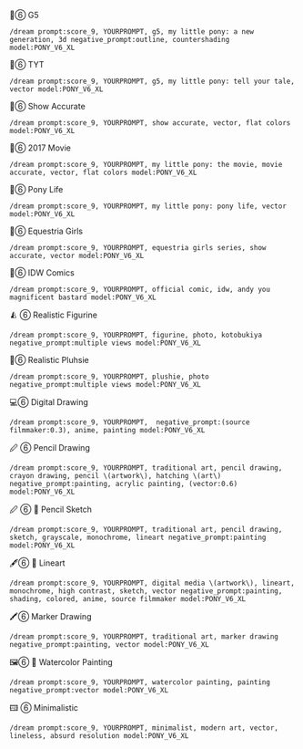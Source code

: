 🐴⑥ G5
```
/dream prompt:score_9, YOURPROMPT, g5, my little pony: a new generation, 3d negative_prompt:outline, countershading model:PONY_V6_XL
```
🐴⑥ TYT
```
/dream prompt:score_9, YOURPROMPT, g5, my little pony: tell your tale, vector model:PONY_V6_XL
```
🦄⑥ Show Accurate
```
/dream prompt:score_9, YOURPROMPT, show accurate, vector, flat colors model:PONY_V6_XL
```
🦄⑥ 2017 Movie
```
/dream prompt:score_9, YOURPROMPT, my little pony: the movie, movie accurate, vector, flat colors model:PONY_V6_XL
```
🦄⑥ Pony Life
```
/dream prompt:score_9, YOURPROMPT, my little pony: pony life, vector model:PONY_V6_XL
```
🎎⑥ Equestria Girls
```
/dream prompt:score_9, YOURPROMPT, equestria girls series, show accurate, vector model:PONY_V6_XL
```
📙⑥ IDW Comics
```
/dream prompt:score_9, YOURPROMPT, official comic, idw, andy you magnificent bastard model:PONY_V6_XL
```
🨅 ⑥ Realistic Figurine
```
/dream prompt:score_9, YOURPROMPT, figurine, photo, kotobukiya negative_prompt:multiple views model:PONY_V6_XL
```
🧸⑥ Realistic Pluhsie
```
/dream prompt:score_9, YOURPROMPT, plushie, photo negative_prompt:multiple views model:PONY_V6_XL
```
💻⑥ Digital Drawing
```
/dream prompt:score_9, YOURPROMPT,  negative_prompt:(source filmmaker:0.3), anime, painting model:PONY_V6_XL
```
🖉 ⑥ Pencil Drawing
```
/dream prompt:score_9, YOURPROMPT, traditional art, pencil drawing, crayon drawing, pencil \(artwork\), hatching \(art\) negative_prompt:painting, acrylic painting, (vector:0.6) model:PONY_V6_XL
```
🖉 ⑥ 🚧 Pencil Sketch
```
/dream prompt:score_9, YOURPROMPT, traditional art, pencil drawing, sketch, grayscale, monochrome, lineart negative_prompt:painting model:PONY_V6_XL
```
🖋⑥ 🚧 Lineart
```
/dream prompt:score_9, YOURPROMPT, digital media \(artwork\), lineart, monochrome, high contrast, sketch, vector negative_prompt:painting, shading, colored, anime, source filmmaker model:PONY_V6_XL
```
🖍⑥ Marker Drawing
```
/dream prompt:score_9, YOURPROMPT, traditional art, marker drawing negative_prompt:painting, vector model:PONY_V6_XL
```
🖼⑥ 🚧 Watercolor Painting
```
/dream prompt:score_9, YOURPROMPT, watercolor painting, painting negative_prompt:vector model:PONY_V6_XL
```
🖽 ⑥ Minimalistic
```
/dream prompt:score_9, YOURPROMPT, minimalist, modern art, vector, lineless, absurd resolution model:PONY_V6_XL
```
